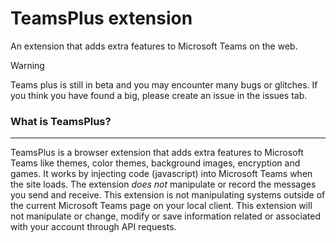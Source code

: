 # TeamsPlus extension

An extension that adds extra features to Microsoft Teams on the web.

> [!WARNING] 
> Teams plus is still in beta and you may encounter many bugs or glitches. If you think you have found a big, please create an issue in the issues tab.

### What is TeamsPlus?
***

TeamsPlus is a browser extension that adds extra features to Microsoft Teams like themes, color themes, background images, encryption and games. It works by injecting code (javascript) into Microsoft Teams when the site loads. The extension *does not* manipulate or record the messages you send and receive.
This extension is not manipulating systems outside of the current Microsoft Teams page on your local client.
This extension will not manipulate or change, modify or save information related or associated with your account through API requests.
